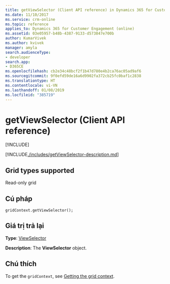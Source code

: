 ```yaml
---
title: getViewSelector (Client API reference) in Dynamics 365 for Customer Engagement| MicrosoftDocs
ms.date: 11/10/2017
ms.service: crm-online
ms.topic: reference
applies_to: Dynamics 365 for Customer Engagement (online)
ms.assetid: 03e05957-b48b-4387-9133-d573847e700b
author: KumarVivek
ms.author: kvivek
manager: amyla
search.audienceType:
- developer
search.app:
- D365CE
ms.openlocfilehash: cb2e34c48bcf2f1b47d780e4b2ca76ac05ad9af6
ms.sourcegitcommit: 9f0efd59de16a6d9902fa372cb25fc0baf1c2838
ms.translationtype: HT
ms.contentlocale: vi-VN
ms.lasthandoff: 01/08/2019
ms.locfileid: "385719"
---
```

# <a name="getviewselector-client-api-reference"></a>getViewSelector (Client API reference)

[!INCLUDE[](../../../../../includes/cc_applies_to_update_9_0_0.md)]

[!INCLUDE[./includes/getViewSelector-description.md](./includes/getViewSelector-description.md)]

## <a name="grid-types-supported"></a>Grid types supported

Read-only grid

## <a name="syntax"></a>Cú pháp

`gridContext.getViewSelector();`

## <a name="return-value"></a>Giá trị trả lại

**Type**: [ViewSelector](../viewselector.md)

**Description**: The **ViewSelector** object.

## <a name="remarks"></a>Chú thích

To get the `gridContext`, see [Getting the grid context](../../grids.md#bkmk_gridcontext).




